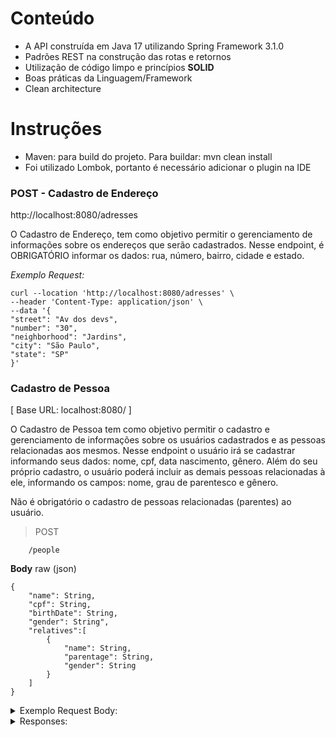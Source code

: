 # Conteúdo

-   A API construída em Java 17 utilizando Spring Framework 3.1.0
-   Padrões REST na construção das rotas e retornos
-   Utilização de código limpo e princípios  **SOLID**
-   Boas práticas da Linguagem/Framework
-   Clean architecture


# Instruções

-   Maven: para build do projeto. Para buildar: mvn clean install
-   Foi utilizado Lombok, portanto é necessário adicionar o plugin na IDE

### POST - Cadastro de Endereço

http://localhost:8080/adresses

O Cadastro de Endereço, tem como objetivo permitir o gerenciamento de informações sobre os endereços que serão cadastrados. Nesse endpoint, é OBRIGATÓRIO informar os dados: rua, número, bairro, cidade e estado. 

_Exemplo Request:_

```
curl --location 'http://localhost:8080/adresses' \
--header 'Content-Type: application/json' \
--data '{
"street": "Av dos devs",
"number": "30",
"neighborhood": "Jardins",
"city": "São Paulo",
"state": "SP"
}'
```

### Cadastro de Pessoa

[ Base URL: localhost:8080/ ]

O Cadastro de Pessoa tem como objetivo permitir o cadastro e gerenciamento de informações sobre os usuários cadastrados e as pessoas relacionadas aos mesmos.
Nesse endpoint o usuário irá se cadastrar informando seus dados: nome, cpf, data nascimento, gênero. 
Além do seu próprio cadastro, o usuário poderá incluir as demais pessoas relacionadas à ele, informando os campos: nome,  grau de parentesco e gênero.

Não é obrigatório o cadastro de pessoas relacionadas (parentes) ao usuário.

> POST

```
	/people
```

**Body** raw (json)

```
{
    "name": String,
    "cpf": String,
    "birthDate": String,
    "gender": String",
    "relatives":[
        {
            "name": String,
            "parentage": String,
            "gender": String
        }
    ]
}
```


<details>
  <summary>Exemplo Request Body:</summary>


```
curl --location 'http://localhost:8080/people' \
--data '{
    "name": "Stwart Litle",
    "cpf": "123.456.789-00",
    "birthDate": "1990-10-02",
    "gender": "Masculino",
    "relatives":[
        {
            "name": "Lili Litle",
            "parentage": "Mãe",
            "gender": "Feminino"
        }
    ]
}
'
```
</details>



<details>
  <summary>Responses:</summary>

201	 _Created_

```
 Será retornado o id do registro criado.
```

500  _Internal Server Error_

```
{
	"code": "tc.person.errorToAccessDatabase",
	"message": "Ocorreu um erro ao acessar o banco de dados."
}
```

400  _Bad Request_
``(Caso o CPF já esteja cadastrado)``

```
{
	"code": "tc.person.CpfAlreadyRegistered",
	"message": "CPF já cadastrado."
}
```
</details>
